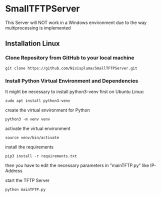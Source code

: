 # SmallTFTPServer

This Server will NOT work in a Windows environment due to the way multiprocessing is implemented

## Installation Linux

### Clone Repository from GitHub to your local machine

````
git clone https://github.com/Nivispluma/SmallTFTPServer.git
````

### Install Python Virtual Environment and Dependencies

It might be necessary to install python3-venv first on Ubuntu Linux:

````
sudo apt install python3-venv
````

create the virtual environment for Python
```
python3 -m venv venv
```

activate the virtual environment
```
source venv/bin/activate
```

install the requirements
```
pip3 install -r requirements.txt
```

then you have to edit the necessary parameters in "mainTFTP.py" like IP-Address

start the TFTP Server
```
python mainTFTP.py
```